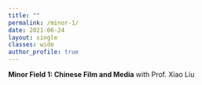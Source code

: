 ```yaml
---
title: ""
permalink: /minor-1/
date: 2021-06-24 
layout: single
classes: wide
author_profile: true
---
```


<b>Minor Field 1: Chinese Film and Media</b>
with Prof. Xiao Liu

<br>


<object data="{{ site.url }}{{ site.baseurl }}/assets/pdfs/minor_1.pdf" width="1000" height="1000" type='application/pdf'></object>


